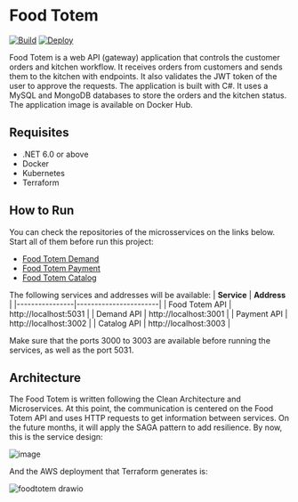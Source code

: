 # Food Totem
[![Build](https://github.com/leonardo-avila/food-totem/actions/workflows/build.yml/badge.svg)](https://github.com/leonardo-avila/food-totem/actions/workflows/build.yml)
[![Deploy](https://github.com/leonardo-avila/food-totem/actions/workflows/deploy.yml/badge.svg)](https://github.com/leonardo-avila/food-totem/actions/workflows/deploy.yml)

Food Totem is a web API (gateway) application that controls the customer orders and kitchen workflow. It receives orders from customers and sends them to the kitchen with endpoints. It also validates the JWT token of the user to approve the requests. The application is built with C#. It uses a MySQL and MongoDB databases to store the orders and the kitchen status. The application image is available on Docker Hub.

## Requisites
- .NET 6.0 or above
- Docker
- Kubernetes
- Terraform

## How to Run

You can check the repositories of the microsservices on the links below. Start all of them before run this project:

- [Food Totem Demand](https://github.com/leonardo-avila/food-totem-demand)
- [Food Totem Payment](https://github.com/leonardo-avila/food-totem-payment)
- [Food Totem Catalog](https://github.com/leonardo-avila/food-totem-catalog)


The following services and addresses will be available:
| **Service**    | **Address**           |
|----------------|-----------------------|
| Food Totem API | http://localhost:5031 |
| Demand API     | http://localhost:3001 |
| Payment API    | http://localhost:3002 |
| Catalog API    | http://localhost:3003 |

Make sure that the ports 3000 to 3003 are available before running the services, as well as the port 5031.

## Architecture

The Food Totem is written following the Clean Architecture and Microservices. At this point, the communication is centered on the Food Totem API and uses HTTP requests to get information between services. On the future months, it will apply the SAGA pattern to add resilience. By now, this is the service design:

![image](https://github.com/leonardo-avila/food-totem/assets/29763488/77f3590d-94c7-48e4-b529-86d0dc00f4b9)


And the AWS deployment that Terraform generates is:

![foodtotem drawio](https://github.com/leonardo-avila/food-totem/assets/29763488/30a8af03-3061-4397-9219-1acf90692bdd)
